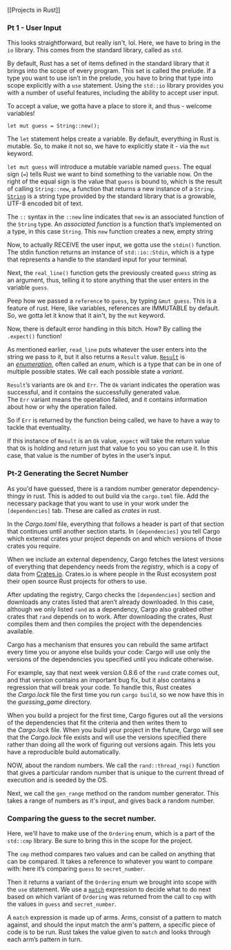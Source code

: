 [[Projects in Rust]]

### Pt 1 - User Input
This looks straightforward, but really isn't, lol. Here, we have to bring in the `io` library. This comes from the standard library, called as `std`.

By default, Rust has a set of items defined in the standard library that it brings into the scope of every program. This set is called the prelude. If a type you want to use isn’t in the prelude, you have to bring that type into scope explicitly with a `use` statement. Using the `std::io` library provides you with a number of useful features, including the ability to accept user input.

To accept a value, we gotta have a place to store it, and thus - welcome variables!

`let mut guess = String::new();`


The `let` statement helps create a variable. By default, everything in Rust is mutable. So, to make it not so, we have to explicitly state it - via the `mut` keyword. 

`let mut guess` will introduce a mutable variable named `guess`. The equal sign (`=`) tells Rust we want to bind something to the variable now. On the right of the equal sign is the value that `guess` is bound to, which is the result of calling `String::new`, a function that returns a new instance of a `String`. 
[`String`](https://doc.rust-lang.org/std/string/struct.String.html) is a string type provided by the standard library that is a growable, UTF-8 encoded bit of text.

The `::` syntax in the `::new` line indicates that `new` is an associated function of the `String` type. An _associated function_ is a function that’s implemented on a type, in this case `String`. This `new` function creates a new, empty string

Now, to actually RECEIVE the user input,  we gotta use the `stdin()` function. The stdin function returns an instance of `std::io::Stdin`, which is a type that represents a handle to the standard input for your terminal.

Next, the `real_line()` function gets the previously created `guess` string as an argument, thus, telling it to store anything that the user enters in the variable `guess`. 

Peep how we passed a `reference` to `guess`, by typing `&mut guess`. This is a feature of rust. Here, like variables, references are IMMUTABLE by default. So, we gotta let it know that it ain't, by the `mut` keyword. 

Now, there is default error handling in this bitch. How? By calling the `.expect()` function! 

As mentioned earlier, `read_line` puts whatever the user enters into the string we pass to it, but it also returns a `Result` value. [`Result`](https://doc.rust-lang.org/std/result/enum.Result.html) is an [_enumeration_](https://rust-book.cs.brown.edu/ch06-00-enums.html), often called an _enum_, which is a type that can be in one of multiple possible states. We call each possible state a _variant_.

`Result`’s variants are `Ok` and `Err`. The `Ok` variant indicates the operation was successful, and it contains the successfully generated value. The `Err` variant means the operation failed, and it contains information about how or why the operation failed.

So if `Err` is returned by the function being called, we have to have a way to tackle that eventuality. 

If this instance of `Result` is an `Ok` value, `expect` will take the return value that `Ok` is holding and return just that value to you so you can use it. In this case, that value is the number of bytes in the user’s input.

### Pt-2 Generating the Secret Number
As you'd have guessed, there is a random number generator dependency-thingy in rust. This is added to out build via the `cargo.toml` file. Add the necessary package that you want to use in your work under the `[dependencies]` tab. These are called as *crates* in rust. 

In the _Cargo.toml_ file, everything that follows a header is part of that section that continues until another section starts. In `[dependencies]` you tell Cargo which external crates your project depends on and which versions of those crates you require. 

When we include an external dependency, Cargo fetches the latest versions of everything that dependency needs from the _registry_, which is a copy of data from [Crates.io](https://crates.io/). Crates.io is where people in the Rust ecosystem post their open source Rust projects for others to use.

After updating the registry, Cargo checks the `[dependencies]` section and downloads any crates listed that aren’t already downloaded. In this case, although we only listed `rand` as a dependency, Cargo also grabbed other crates that `rand` depends on to work. After downloading the crates, Rust compiles them and then compiles the project with the dependencies available.

Cargo has a mechanism that ensures you can rebuild the same artifact every time you or anyone else builds your code: Cargo will use only the versions of the dependencies you specified until you indicate otherwise. 

For example, say that next week version 0.8.6 of the `rand` crate comes out, and that version contains an important bug fix, but it also contains a regression that will break your code. To handle this, Rust creates the _Cargo.lock_ file the first time you run `cargo build`, so we now have this in the _guessing_game_ directory.

When you build a project for the first time, Cargo figures out all the versions of the dependencies that fit the criteria and then writes them to the _Cargo.lock_ file. When you build your project in the future, Cargo will see that the _Cargo.lock_ file exists and will use the versions specified there rather than doing all the work of figuring out versions again. This lets you have a reproducible build automatically.

NOW, about the random numbers. We call the `rand::thread_rng()` function that gives a particular random number that is unique to the current thread of execution and is seeded by the OS. 

Next, we call the `gen_range` method on the random number generator. This takes a range of numbers as it's input, and gives back a random number. 

### Comparing the guess to the secret number.
Here, we'll have to make use of the `Ordering` enum, which is a part of the `std::cmp`
library. Be sure to bring this in the scope for the project. 

The `cmp` method compares two values and can be called on anything that can be compared. It takes a reference to whatever you want to compare with: here it’s comparing `guess` to `secret_number`. 

Then it returns a variant of the `Ordering` enum we brought into scope with the `use` statement. We use a [`match`](https://rust-book.cs.brown.edu/ch06-02-match.html) expression to decide what to do next based on which variant of `Ordering` was returned from the call to `cmp` with the values in `guess` and `secret_number`.

A `match` expression is made up of arms. Arms, consist of a pattern to match against, and should the input match the arm's pattern, a specific piece of code is to be run. Rust takes the value given to `match` and looks through each arm’s pattern in turn.